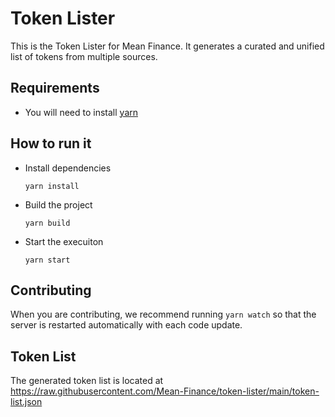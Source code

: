 # Token Lister

This is the Token Lister for Mean Finance. It generates a curated and unified list of tokens from multiple sources.

## Requirements

- You will need to install [yarn](https://classic.yarnpkg.com/en/docs/install/)

## How to run it

- Install dependencies

  `yarn install`

- Build the project

  `yarn build`

- Start the execuiton

  `yarn start`

## Contributing

When you are contributing, we recommend running `yarn watch` so that the server is restarted automatically with each code update.

## Token List
The generated token list is located at https://raw.githubusercontent.com/Mean-Finance/token-lister/main/token-list.json
